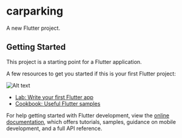 # carparking

A new Flutter project.

## Getting Started

This project is a starting point for a Flutter application.

A few resources to get you started if this is your first Flutter project:

![Alt text]([http://full/path/to/img.jpg](https://drive.google.com/file/d/1lvdvPEPiis9-kSxHdxKI9Twy13_VjeKH/view?usp=sharing) "Home Page")


- [Lab: Write your first Flutter app](https://docs.flutter.dev/get-started/codelab)
- [Cookbook: Useful Flutter samples](https://docs.flutter.dev/cookbook)

For help getting started with Flutter development, view the
[online documentation](https://docs.flutter.dev/), which offers tutorials,
samples, guidance on mobile development, and a full API reference.
